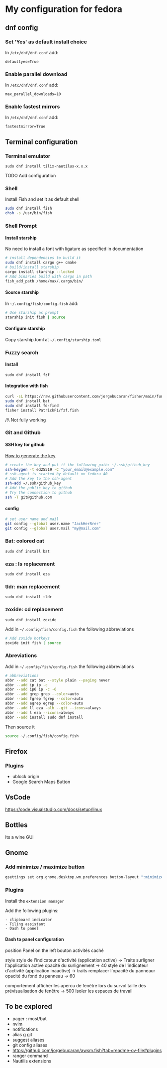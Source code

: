 # My configuration for fedora

## dnf config
### Set 'Yes' as  default install choice
In `/etc/dnf/dnf.conf` add:
```
defaultyes=True
```

### Enable parallel download
In `/etc/dnf/dnf.conf` add:
```
max_parallel_downloads=10 
```

### Enable fastest mirrors
In `/etc/dnf/dnf.conf` add:
```
fastestmirror=True
```

## Terminal configuration
### Terminal emulator
```
sudo dnf install tilix-nautilus-x.x.x
```

TODO Add configuration

### Shell
Install Fish and set it as default shell
```bash
sudo dnf install fish
chsh -s /usr/bin/fish
```

### Shell Prompt
#### Install starship
No need to install a font with ligature as specified in documentation
```bash
# install dependencies to build it
sudo dnf install cargo g++ cmake
# build/install starship
cargo install starship --locked
# Add binaries build with cargo in path
fish_add_path /home/max/.cargo/bin/
```

#### Source starship
In `~/.config/fish/config.fish` add:
```bash
# Use starship as prompt
starship init fish | source
```

#### Configure starship
Copy starship.toml at `~/.config/starship.toml`

### Fuzzy search
#### Install
```
sudo dnf install fzf
```
#### Integration with fish
```bash
curl -sL https://raw.githubusercontent.com/jorgebucaran/fisher/main/functions/fisher.fish | source && fisher install jorgebucaran/fisher
sudo dnf install bat
sudo dnf install fd-find
fisher install PatrickF1/fzf.fish
```
/!\ Not fully working

### Git and Github
#### SSH key for github
[How to generate the key](https://docs.github.com/en/authentication/connecting-to-github-with-ssh/generating-a-new-ssh-key-and-adding-it-to-the-ssh-agent)

```bash
# create the key and put it the following path: ~/.ssh/github_key
ssh-keygen -t ed25519 -C "your_email@example.com"
# ssh-agent is started by default on fedora 40
# Add the key to the ssh-agent
ssh-add ~/.ssh/github_key
# Add the public key to github
# Try the connection to github
ssh -T git@github.com
```

#### config
```bash
# set user name and mail
git config --global user.name "JackHerRrer"
git config --global user.mail "my@mail.com"
```

### Bat: colored cat
```
sudo dnf install bat 
```

### eza : ls replacement
```
sudo dnf install eza
```

### tldr: man replacement
```
sudo dnf install tldr
```

### zoxide: cd replacement
```
sudo dnf install zoxide
```

Add in `~/.config/fish/config.fish` the following abbreviations
```bash
# Add zoxide hotkeys 
zoxide init fish | source
```

### Abreviations

Add in `~/.config/fish/config.fish` the following abbreviations
```bash
# abbreviations
abbr --add cat bat --style plain --paging never
abbr --add ip ip -c
abbr --add ip6 ip -c -6
abbr --add grep grep --color=auto
abbr --add fgrep fgrep --color=auto
abbr --add egrep egrep --color=auto
abbr --add ll eza -alh --git --icons=always 
abbr --add l eza --icons=always 
abbr --add install sudo dnf install
```

Then source it 
```bash
source ~/.config/fish/config.fish
```

## Firefox
### Plugins
- ublock origin
- Google Search Maps Button

## VsCode
https://code.visualstudio.com/docs/setup/linux


## Bottles 
Its a wine GUI

## Gnome

### Add minimize / maximize button
```bash
gsettings set org.gnome.desktop.wm.preferences button-layout ":minimize,maximize,close"
```
### Plugins
Install the `extension manager`

Add the following plugins:
```
- clipboard indicator
- Tiling assistant
- Dash to panel
```

#### Dash to panel configuration 
position
    Panel on the left
    bouton activités caché

style
    style de l'indicateur d'activité (application active) -> Traits 
        surligner l'application active
        opacité du surlignement -> 40
    style de l'indicateur d'activité (application inaactive) -> traits 
    remplacer l'opacité du panneaur 
    opacité du fond du panneau -> 60

comportement
    afficher les apercu de fenêtre lors du survol
        taille des prévisualisation de fenêtre -> 500
    Isoler les espaces de travail


## To be explored
- pager : most/bat
- nvim
- notifications
- alias g git
- suggest aliases
- git config aliases
- https://github.com/jorgebucaran/awsm.fish?tab=readme-ov-file#plugins
- ranger command
- Nautilis extensions


